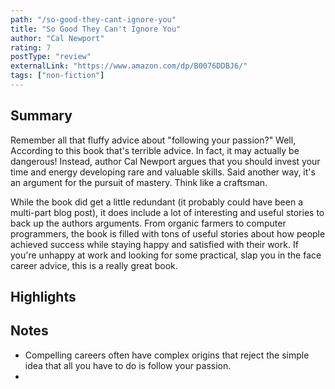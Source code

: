 ```yaml
---
path: "/so-good-they-cant-ignore-you"
title: "So Good They Can't Ignore You"
author: "Cal Newport"
rating: 7
postType: "review"
externalLink: "https://www.amazon.com/dp/B0076DDBJ6/"
tags: ["non-fiction"]
---
```


## Summary

Remember all that fluffy advice about "following your passion?" Well, According to this book that's terrible advice. In fact, it may actually be dangerous! Instead, author Cal Newport argues that you should invest your time and energy developing rare and valuable skills. Said another way, it's an argument for the pursuit of mastery. Think like a craftsman.

While the book did get a little redundant (it probably could have been a multi-part blog post), it does include a lot of interesting and useful stories to back up the authors arguments. From organic farmers to computer programmers, the book is filled with tons of useful stories about how people achieved success while staying happy and satisfied with their work. If you're unhappy at work and looking for some practical, slap you in the face career advice, this is a really great book.

## Highlights


## Notes

- Compelling careers often have complex origins that reject the simple idea that all you have to do is follow your passion.
-